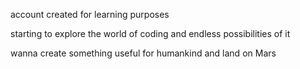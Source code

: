 account created for learning purposes

starting to explore the world of coding and endless possibilities of it

wanna create something useful for humankind and land on Mars
